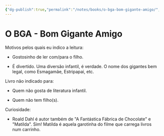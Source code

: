 ```yaml
---
{"dg-publish":true,"permalink":"/notes/books/o-bga-bom-gigante-amigo/","dgHomeLink":true,"dgPassFrontmatter":false,"dgShowBacklinks":true,"dgShowLocalGraph":false}
---
```



# O BGA - Bom Gigante Amigo

Motivos pelos quais eu indico a leitura:

- Gostosinho de ler com/para o filho.

- É divertido. Uma diversão infantil, é verdade. O nome dos gigantes bem legal, como Esmagamãe, Estripapai, etc.


Livro não indicado para:

- Quem não gosta de literatura infantil.

- Quem não tem filho(s).


Curiosidade:

-  Roald Dahl é autor também de "A Fantástica Fábrica de Chocolate" e "Matilda". Sim! Matilda é aquela garotinha do filme que carrega livros num carrinho.
